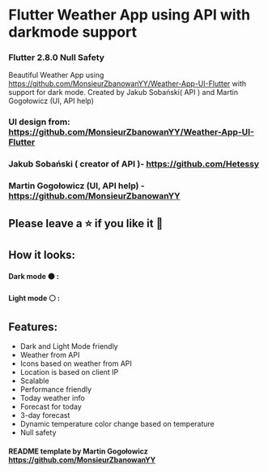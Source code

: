 # Flutter Weather App using API with darkmode support
### Flutter 2.8.0 Null Safety
Beautiful Weather App using https://github.com/MonsieurZbanowanYY/Weather-App-UI-Flutter with support for dark mode. Created by Jakub Sobański( API ) and Martin Gogołowicz (UI, API help)
### UI design from: https://github.com/MonsieurZbanowanYY/Weather-App-UI-Flutter
### Jakub Sobański ( creator of API )- https://github.com/Hetessy
### Martin Gogołowicz (UI, API help) - https://github.com/MonsieurZbanowanYY

## Please leave a ⭐ if you like it 💙
## How it looks:
#### Dark mode ⚫ :



#### Light mode ⚪ :



## Features:
- Dark and Light Mode friendly
- Weather from API
- Icons based on weather from API
- Location is based on client IP
- Scalable
- Performance friendly
- Today weather info
- Forecast for today
- 3-day forecast
- Dynamic temperature color change based on temperature
- Null safety

#### README template by Martin Gogołowicz https://github.com/MonsieurZbanowanYY